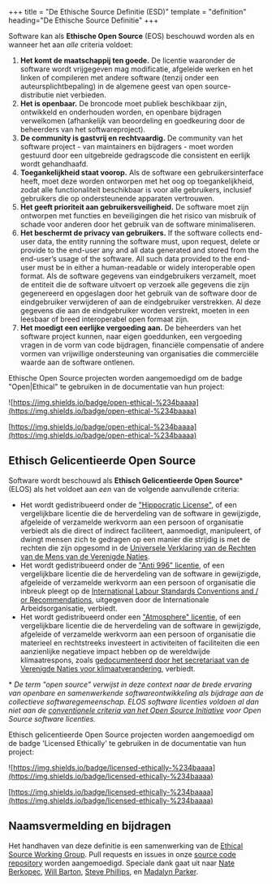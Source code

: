 +++
title = "De Ethische Source Definitie (ESD)"
template = "definition"
heading="De Ethische Source Definitie"
+++

Software kan als **Ethische Open Source** (EOS) beschouwd worden als en wanneer het aan *alle* criteria voldoet:

1. **Het komt de maatschappij ten goede.** De licentie waaronder de software wordt vrijgegeven mag modificatie, afgeleide werken en het linken of compileren met andere software (tenzij onder een auteursplichtbepaling) in de algemene geest van open source-distributie niet verbieden.
2. **Het is openbaar.** De broncode moet publiek beschikbaar zijn, ontwikkeld en onderhouden worden, en openbare bijdragen verwelkomen (afhankelijk van beoordeling en goedkeuring door de beheerders van het softwareproject).
3. **De community is gastvrij en rechtvaardig.** De community van het software project - van maintainers en bijdragers - moet worden gestuurd door een uitgebreide gedragscode die consistent en eerlijk wordt gehandhaafd.
4. **Toegankelijkheid staat voorop.** Als de software een gebruikersinterface heeft, moet deze worden ontworpen met het oog op toegankelijkheid, zodat alle functionaliteit beschikbaar is voor alle gebruikers, inclusief gebruikers die op ondersteunende apparaten vertrouwen.
5. **Het geeft prioriteit aan gebruikersveiligheid.** De software moet zijn ontworpen met functies en beveiligingen die het risico van misbruik of schade voor anderen door het gebruik van de software minimaliseren.
6. **Het beschermt de privacy van gebruikers.** If the software collects end-user data, the entity running the software must, upon request,  delete or provide to the end-user any and all data generated and stored from the end-user’s usage of the software. All such data provided to the end-user must be in either a human-readable or widely interoperable open format. 
Als de software gegevens van eindgebruikers verzamelt, moet de entiteit die de software uitvoert op verzoek alle gegevens die zijn gegenereerd en opgeslagen door het gebruik van de software door de eindgebruiker verwijderen of aan de eindgebruiker verstrekken. Al deze gegevens die aan de eindgebruiker worden verstrekt, moeten in een leesbaar of breed interoperabel open formaat zijn.
7. **Het moedigt een eerlijke vergoeding aan.** De beheerders van het software project kunnen, naar eigen goeddunken, een vergoeding vragen in de vorm van code bijdragen, financiële compensatie of andere vormen van vrijwillige ondersteuning van organisaties die commerciële waarde aan de software ontlenen.

Ethische Open Source projecten worden aangemoedigd om de badge "Open|Ethical" te gebruiken in de documentatie van hun project: 

![https://img.shields.io/badge/open-ethical-%234baaaa](https://img.shields.io/badge/open-ethical-%234baaaa) 

[https://img.shields.io/badge/open-ethical-%234baaaa](https://img.shields.io/badge/open-ethical-%234baaaa)

## Ethisch Gelicentieerde Open Source

Software wordt beschouwd als **Ethisch Gelicentieerde Open Source**\* (ELOS) als het voldoet aan *een* van de volgende aanvullende criteria:

* Het wordt gedistribueerd onder de ["Hippocratic License"](https://firstdonoharm.dev), of een vergelijkbare licentie die de herverdeling van de software in gewijzigde, afgeleide of verzamelde werkvorm aan een persoon of organisatie verbiedt als die direct of indirect faciliteert, aanmoedigt, manipuleert, of dwingt mensen zich te gedragen op een manier die strijdig is met de rechten die zijn opgesomd in de [Universele Verklaring van de Rechten van de Mens van de Verenigde Naties](https://www.un.org/en/universal-declaration-human-rights/).
* Het wordt gedistribueerd onder de ["Anti 996" licentie](https://996.icu/), of een vergelijkbare licentie die de herverdeling van de software in gewijzigde, afgeleide of verzamelde werkvorm aan een persoon of organisatie die inbreuk pleegt op de [International Labour Standards Conventions and / or Recommendations](https://www.ilo.org/global/standards/introduction-to-international-labour-standards/conventions-and-recommendations/lang--en/index.htm), uitgegeven door de Internationale Arbeidsorganisatie, verbiedt.
* Het wordt gedistribueerd onder een ["Atmosphere" licentie](https://www.open-austin.org/atmosphere-license/), of een vergelijkbare licentie die de herverdeling van de software in gewijzigde, afgeleide of verzamelde werkvorm aan een persoon of organisatie die materieel en rechtstreeks investeert in activiteiten of faciliteiten die een aanzienlijke negatieve impact hebben op de wereldwijde klimaatrespons, zoals [gedocumenteerd door het secretariaat van de Verenigde Naties voor klimaatverandering](https://unfccc.int/resource/climateaction2020/media/1308/unfccc_spm_2018.pdf), verbiedt.

\* *De term "open source" verwijst in deze context naar de brede ervaring van openbare en samenwerkende softwareontwikkeling als bijdrage aan de collectieve softwaregemeenschap. ELOS software licenties voldoen al dan niet aan de [conventionele criteria van het Open Source Initiative](https://opensource.org/osd-annotated) voor Open Source software licenties.*

Ethisch gelicentieerde Open Source projecten worden aangemoedigd om de badge 'Licensed Ethically' te gebruiken in de documentatie van hun project: 

![https://img.shields.io/badge/licensed-ethically-%234baaaa](https://img.shields.io/badge/licensed-ethically-%234baaaa) 

[https://img.shields.io/badge/licensed-ethically-%234baaaa](https://img.shields.io/badge/licensed-ethically-%234baaaa)

## Naamsvermelding en bijdragen
Het handhaven van deze definitie is een samenwerking van de [Ethical Source Working Group](/apply). Pull requests en issues in onze [source code repository](https://github.com/ethicalSource/ethicalsource.dev) worden aangemoedigd. Speciale dank gaat uit naar [Nate Berkopec](https://nateberkopec.com), [Will Barton](https://github.com/willbarton/), [Steve Phillips](https://tryingtobeawesome.com), en [Madalyn Parker](https://twitter.com/madalynrose).

